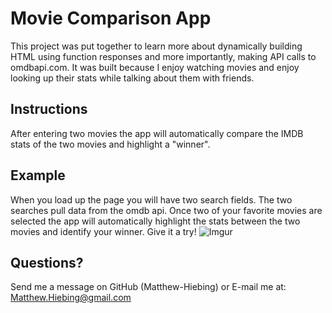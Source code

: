 # Movie Comparison App

This project was put together to learn more about dynamically building HTML using function responses and more importantly, making API calls to omdbapi.com.  It was built because I enjoy watching movies and enjoy looking up their stats while talking about them with friends.

## Instructions
After entering two movies the app will automatically compare the IMDB stats of the two movies and highlight a "winner".

## Example
When you load up the page you will have two search fields.  The two searches pull data from the omdb api.  Once two of your favorite movies are selected the app will automatically highlight the stats between the two movies and identify your winner.  Give it a try!
![Imgur](https://i.imgur.com/V4AMMPf.jpg)

## Questions?
Send me a message on GitHub (Matthew-Hiebing) or E-mail me at: Matthew.Hiebing@gmail.com
